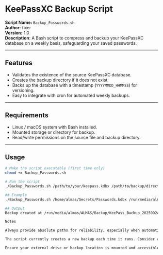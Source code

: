# KeePassXC Backup Script

**Script Name:** `Backup_Passwords.sh`  
**Author:** fixer  
**Version:** 1.0  
**Description:** A Bash script to compress and backup your KeePassXC database on a weekly basis, safeguarding your saved passwords.

---

## Features

- Validates the existence of the source KeePassXC database.
- Creates the backup directory if it does not exist.
- Backs up the database with a timestamp (`YYYYMMDD_HHMMSS`) for versioning.
- Easy to integrate with cron for automated weekly backups.

---

## Requirements

- Linux / macOS system with Bash installed.
- Mounted storage or directory for backup.
- Read/write permissions on the source file and backup directory.

---

## Usage

```bash
# Make the script executable (first time only)
chmod +x Backup_Passwords.sh

# Run the script
./Backup_Passwords.sh /path/to/your/keepass.kdbx /path/to/backup/directory

## Example
./Backup_Passwords.sh /home/almas/Secrets/Passwords.kdbx /run/media/almas/ALMAS/Backup

## Output
Backup created at /run/media/almas/ALMAS/Backup/KeePass_Backup_20250924_235500.kdbx

Notes

Always provide absolute paths for reliability, especially when automating via cron.

The script currently creates a new backup each time it runs. Consider adding a backup rotation or compression for storage efficiency.

Ensure your external drive or backup location is mounted and accessible before running the script.
